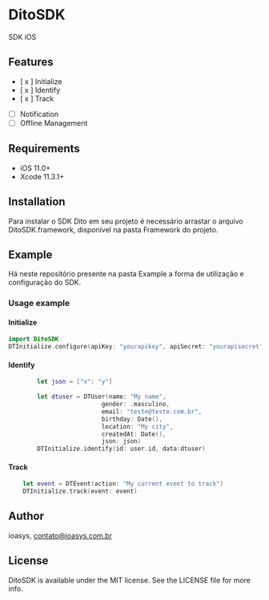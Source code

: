 # DitoSDK
SDK iOS 

## Features

- [ x ] Initialize
- [ x ] Identify
- [ x ] Track
- [ ] Notification
- [ ] Offline Management

## Requirements
- iOS 11.0+
- Xcode 11.3.1+

## Installation
Para instalar o SDK Dito em seu projeto é necessário arrastar o arquivo DitoSDK.framework, disponível na pasta Framework do projeto.
## Example
Há neste repositório presente na pasta Example a forma de utilização e configuração do SDK.

### Usage example

#### Initialize
```swift
import DitoSDK
DTInitialize.configure(apiKey: "yourapikey", apiSecret: "yourapisecret")
```
#### Identify
```swift
        let json = ["x": "y"]
                
        let dtuser = DTUser(name: "My name",
                          gender: .masculino,
                          email: "teste@teste.com.br",
                          birthday: Date(),
                          location: "My city",
                          createdAt: Date(),
                          json: json)
        DTInitialize.identify(id: user.id, data:dtuser)
```
#### Track
```swift
    let event = DTEvent(action: "My current event to track")
    DTInitialize.track(event: event)
```
## Author

ioasys, contato@ioasys.com.br

## License
DitoSDK is available under the MIT license. See the LICENSE file for more info.
